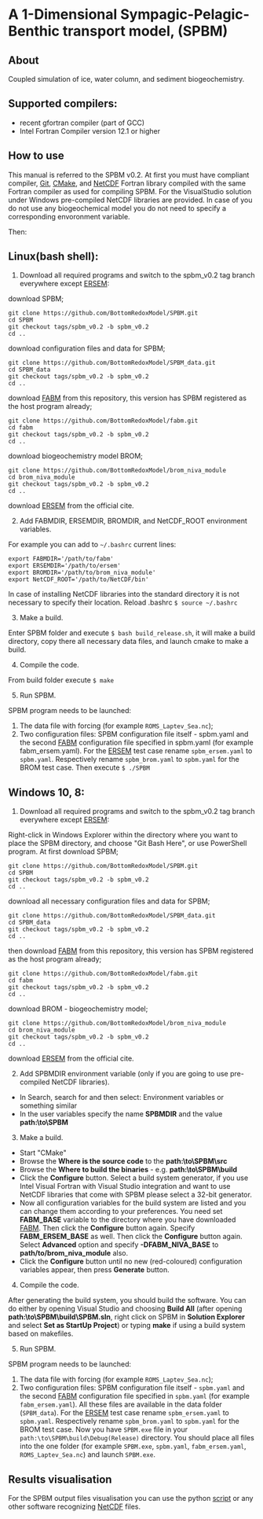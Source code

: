 # A 1-Dimensional Sympagic-Pelagic-Benthic transport model, (SPBM)
## About
Coupled simulation of ice, water column, and sediment biogeochemistry.

## Supported compilers:
* recent gfortran compiler (part of GCC)
* Intel Fortran Compiler version 12.1 or higher

## How to use
This manual is referred to the SPBM v0.2.
At first you must have compliant compiler, [Git], [CMake], and [NetCDF] Fortran library compiled with the same Fortran compiler as used for compiling SPBM.
For the VisualStudio solution under Windows pre-compiled NetCDF libraries are provided.
In case of you do not use any biogeochemical model you do not need to specify a corresponding envoronment variable.

Then:

## Linux(bash shell):
1. Download all required programs and switch to the spbm_v0.2 tag branch everywhere except [ERSEM]:

  download SPBM;

  ```
  git clone https://github.com/BottomRedoxModel/SPBM.git
  cd SPBM
  git checkout tags/spbm_v0.2 -b spbm_v0.2
  cd ..
  ```
  
  download configuration files and data for SPBM;
  
  ```
  git clone https://github.com/BottomRedoxModel/SPBM_data.git
  cd SPBM_data
  git checkout tags/spbm_v0.2 -b spbm_v0.2
  cd ..
  ```
   
  download [FABM] from this repository, this version has SPBM registered as the host program already;

  ```
  git clone https://github.com/BottomRedoxModel/fabm.git
  cd fabm
  git checkout tags/spbm_v0.2 -b spbm_v0.2
  cd ..
  ```

  download biogeochemistry model BROM;
  
  ```
  git clone https://github.com/BottomRedoxModel/brom_niva_module
  cd brom_niva_module
  git checkout tags/spbm_v0.2 -b spbm_v0.2
  cd ..
  ```

  download [ERSEM] from the official cite.

2. Add FABMDIR, ERSEMDIR, BROMDIR, and NetCDF_ROOT environment variables.

  For example you can add to `~/.bashrc` current lines:

  ```
  export FABMDIR='/path/to/fabm'
  export ERSEMDIR='/path/to/ersem'
  export BROMDIR='/path/to/brom_niva_module'
  export NetCDF_ROOT='/path/to/NetCDF/bin'
  ```

  In case of installing NetCDF libraries into the standard directory it is not
  necessary to specify their location.
  Reload .bashrc `$ source ~/.bashrc`

3. Make a build.

  Enter SPBM folder and execute `$ bash build_release.sh`, it will make a build
  directory, copy there all necessary data files, and launch cmake to make a build.

4. Compile the code.

  From build folder execute `$ make`

5. Run SPBM.

  SPBM program needs to be launched:
  1. The data file with forcing (for example `ROMS_Laptev_Sea.nc`);
  2. Two configuration files: SPBM configuration file itself - spbm.yaml and the second [FABM] configuration file specified in spbm.yaml (for example fabm_ersem.yaml).
  For the [ERSEM] test case rename `spbm_ersem.yaml` to `spbm.yaml`.
  Respectively rename `spbm_brom.yaml` to `spbm.yaml` for the BROM test case.
  Then execute `$ ./SPBM`

## Windows 10, 8:

1. Download all required programs and switch to the spbm_v0.2 tag branch everywhere except [ERSEM]:

  Right-click in Windows Explorer within the directory where you want to place the SPBM directory, and choose "Git Bash Here", or use PowerShell program.
  At first download SPBM;

  ```
  git clone https://github.com/BottomRedoxModel/SPBM.git
  cd SPBM
  git checkout tags/spbm_v0.2 -b spbm_v0.2
  cd ..
  ```
  
  download all necessary configuration files and data for SPBM;
  
  ```
  git clone https://github.com/BottomRedoxModel/SPBM_data.git
  cd SPBM_data
  git checkout tags/spbm_v0.2 -b spbm_v0.2
  cd ..
  ```
   
  then download [FABM] from this repository, this version has SPBM registered as the host program already;

  ```
  git clone https://github.com/BottomRedoxModel/fabm.git
  cd fabm
  git checkout tags/spbm_v0.2 -b spbm_v0.2
  cd ..
  ```
    
  download BROM - biogeochemistry model;
  
  ```
  git clone https://github.com/BottomRedoxModel/brom_niva_module
  cd brom_niva_module
  git checkout tags/spbm_v0.2 -b spbm_v0.2
  cd ..
  ```

  download [ERSEM] from the official cite.
  
2. Add SPBMDIR environment variable (only if you are going to use pre-compiled NetCDF libraries).

  * In Search, search for and then select: Environment variables or something similar
  * In the user variables specify the name **SPBMDIR** and the value **path:\to\SPBM**

3. Make a build.

  * Start "CMake"
  * Browse the **Where is the source code** to the **path:\to\SPBM\src**
  * Browse the **Where to build the binaries** - e.g. **path:\to\SPBM\build**
  * Click the **Configure** button.
  Select a build system generator, if you use Intel Visual Fortran with Visual Studio integration and want to use NetCDF libraries that come with SPBM please select a 32-bit generator.
  * Now all configuration variables for the build system are listed and you can change them according to your preferences.
  You need set **FABM\_BASE** variable to the directory where you have downloaded [FABM].
  Then click the **Configure** button again.
  Specify **FABM\_ERSEM\_BASE** as well.
  Then click the **Configure** button again.
  Select **Advanced** option and specify **-DFABM\_NIVA\_BASE** to **path/to/brom_niva_module** also.
  * Click the **Configure** button until no new (red-coloured) configuration variables appear, then press **Generate** button.

4. Compile the code.

  After generating the build system, you should build the software.
  You can do either by opening Visual Studio and choosing **Build All** (after opening **path:\to\SPBM\build\SPBM.sln**, right click on SPBM in **Solution Explorer** and select **Set as StartUp Project**) or typing **make** if using a build system based on makefiles.

5. Run SPBM.

  SPBM program needs to be launched:
  1. The data file with forcing (for example `ROMS_Laptev_Sea.nc`);
  2. Two configuration files: SPBM configuration file itself - `spbm.yaml` and the second [FABM] configuration file specified in `spbm.yaml` (for example `fabm_ersem.yaml`).
  All these files are available in the data folder (`SPBM_data`).
  For the [ERSEM] test case rename `spbm_ersem.yaml` to `spbm.yaml`.
  Respectively rename `spbm_brom.yaml` to `spbm.yaml` for the BROM test case.
  Now you have `SPBM.exe` file in your `path:\to\SPBM\build\Debug(Release)` directory.
  You should place all files into the one folder (for example `SPBM.exe`, `spbm.yaml`, `fabm_ersem.yaml`, `ROMS_Laptev_Sea.nc`) and launch `SPBM.exe`.

## Results visualisation

For the SPBM output files visualisation you can use the python [script] or any other software recognizing [NetCDF] files.

[Git]:https://git-scm.com/downloads
[FABM]:http://fabm.net
[CMake]:https://cmake.org/
[NetCDF]:http://www.unidata.ucar.edu/software/netcdf/docs/getting_and_building_netcdf.html
[ERSEM]:https://gitlab.ecosystem-modelling.pml.ac.uk/stable/ERSEM/tree/master
[script]:https://github.com/lisapro/ice_brom_pic

